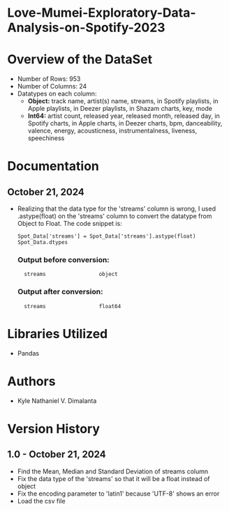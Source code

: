 # Love-Mumei-Exploratory-Data-Analysis-on-Spotify-2023

# Overview of the DataSet
  - Number of Rows: 953
  - Number of Columns: 24
  - Datatypes on each column:
     - **Object:** track name, artist(s) name, streams, in Spotify playlists, in Apple playlists, in Deezer playlists, in Shazam charts, key, mode
     - **Int64:** artist count, released year, released month, released day, in Spotify charts, in Apple charts, in Deezer charts, bpm, danceability, valence, energy, acousticness, instrumentalness, liveness, speechiness
# Documentation
  ## October 21, 2024
  - Realizing that the data type for the 'streams' column is wrong, I used .astype(float) on the 'streams' column to convert the datatype from Object to Float. The code snippet is:
     ```
     Spot_Data['streams'] = Spot_Data['streams'].astype(float)
     Spot_Data.dtypes
     ```
     ### Output before conversion:
          streams                 object
     ### Output after conversion:
          streams                 float64
# Libraries Utilized
  - Pandas
# Authors
  - Kyle Nathaniel V. Dimalanta
# Version History
## 1.0 - October 21, 2024
  - Find the Mean, Median and Standard Deviation of streams column
  - Fix the data type of the 'streams' so that it will be a float instead of object
  - Fix the encoding parameter to 'latin1' because 'UTF-8' shows an error
  - Load the csv file
